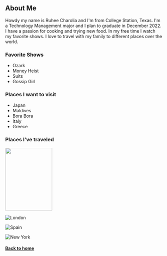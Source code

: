 ## About Me

Howdy my name is Ruhee Charolia and I'm from College Station, Texas. I'm a Technology Management major and I plan to graduate in December 2022. 
I have a passion for cooking and trying new food. In my free time I watch my favorite shows. I love to travel with my family to different places over the world. 

### Favorite Shows
- Ozark
- Money Heist
- Suits
- Gossip Girl

### Places I want to visit
- Japan
- Maldives
- Bora Bora
- Italy
- Greece

### Places I've traveled 

<img src="https://user-images.githubusercontent.com/98358771/152855137-c52b5d81-f37c-4a3f-abf6-965ae9b8b4de.jpeg" width="150" height="200">

![London](https://user-images.githubusercontent.com/98358771/152855551-4edb2670-6303-4a26-a4df-52712bad22df.jpeg)

![Spain](https://user-images.githubusercontent.com/98358771/152855634-2db5f194-c816-4ba4-bb21-5f8e24700f6b.jpeg)

![New York](https://user-images.githubusercontent.com/98358771/152855859-ceb19acc-78c5-4ee1-bf69-a4a6d1b951b1.jpeg)

#### [Back to home](index.md)
